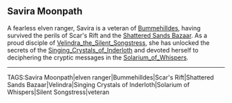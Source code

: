 ## Savira Moonpath

A fearless elven ranger, Savira is a veteran of [Bummehilldes](../Places/Bummehilldes.md), having survived the perils of Scar's Rift and the [Shattered Sands Bazaar](../Places/Shattered_Sands_Bazaar.md). As a proud disciple of [Velindra_the_Silent_Songstress](../Gods/Velindra_the_Silent_Songstress.md), she has unlocked the secrets of the [Singing_Crystals_of_Inderloth](../Places/Singing_Crystals_of_Inderloth.md) and devoted herself to deciphering the cryptic messages in the [Solarium_of_Whispers](../Places/Solarium_of_Whispers.md).


---

TAGS:Savira Moonpath|elven ranger|Bummehilldes|Scar's Rift|Shattered Sands Bazaar|Velindra|Singing Crystals of Inderloth|Solarium of Whispers|Silent Songstress|veteran
